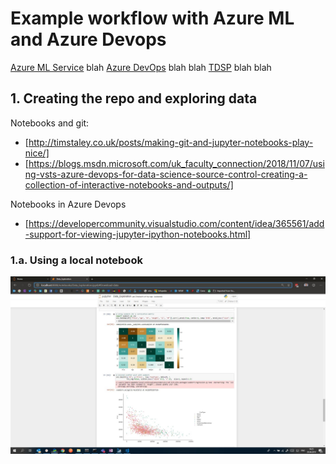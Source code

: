 # Example workflow with Azure ML and Azure Devops

[Azure ML Service](https://docs.microsoft.com/de-de/azure/machine-learning/service/) blah [Azure DevOps](https://azure.microsoft.com/de-de/services/devops/) blah blah [TDSP](https://docs.microsoft.com/azure/machine-learning/team-data-science-process/overview) blah blah

## 1. Creating the repo and exploring data

Notebooks and git:
* [http://timstaley.co.uk/posts/making-git-and-jupyter-notebooks-play-nice/]
* [https://blogs.msdn.microsoft.com/uk_faculty_connection/2018/11/07/using-vsts-azure-devops-for-data-science-source-control-creating-a-collection-of-interactive-notebooks-and-outputs/]

Notebooks in Azure Devops
* [https://developercommunity.visualstudio.com/content/idea/365561/add-support-for-viewing-jupyter-ipython-notebooks.html]


### 1.a. Using a local notebook
![alt text][seaborn]



[seaborn]: 08_seaborn.jpg "Visualizing data with the seaborn Python module"
